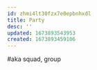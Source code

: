 ```yaml
---
id: zhmi4lt30fzx7e0epbnhxdl
title: Party
desc: ''
updated: 1673893543953
created: 1673893459106
---
```


#aka squad, group